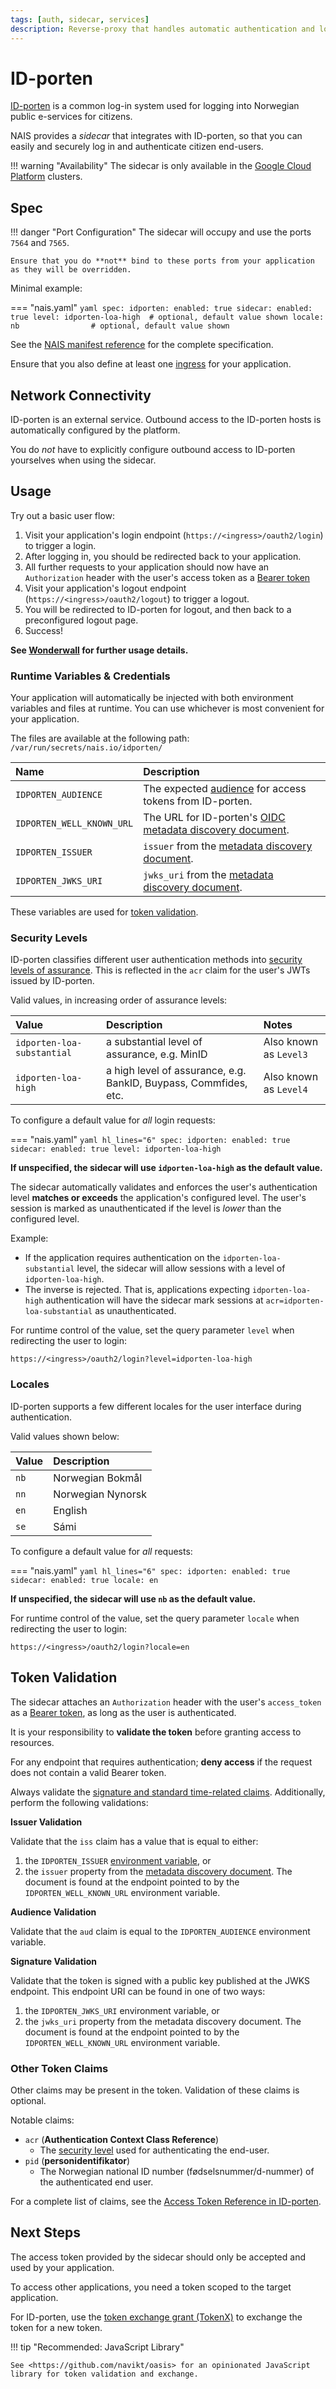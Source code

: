```yaml
---
tags: [auth, sidecar, services]
description: Reverse-proxy that handles automatic authentication and login/logout flow public-facing authentication using ID-porten.
---
```


# ID-porten

[ID-porten](https://docs.digdir.no/docs/idporten/) is a common log-in system used for logging into Norwegian public e-services for citizens.

NAIS provides a _sidecar_ that integrates with ID-porten, so that you can easily and securely log in and authenticate citizen end-users.

!!! warning "Availability"
    The sidecar is only available in the [Google Cloud Platform](../../workloads/reference/environments.md#google-cloud-platform-gcp) clusters.

## Spec

!!! danger "Port Configuration"
    The sidecar will occupy and use the ports `7564` and `7565`.

    Ensure that you do **not** bind to these ports from your application as they will be overridden.

Minimal example:

=== "nais.yaml"
    ```yaml
    spec:
      idporten:
        enabled: true
        sidecar:
          enabled: true
          level: idporten-loa-high  # optional, default value shown
          locale: nb                # optional, default value shown
    ```

See the [NAIS manifest reference](../../workloads/application/reference/application-spec.md#idportensidecar) for the complete specification.

Ensure that you also define at least one [ingress](../../workloads/application/reference/application-spec.md#ingresses) for your application.

## Network Connectivity

ID-porten is an external service.
Outbound access to the ID-porten hosts is automatically configured by the platform.

You do _not_ have to explicitly configure outbound access to ID-porten yourselves when using the sidecar.

## Usage

Try out a basic user flow:

1. Visit your application's login endpoint (`https://<ingress>/oauth2/login`) to trigger a login.
2. After logging in, you should be redirected back to your application.
3. All further requests to your application should now have an `Authorization` header with the user's access token as a [Bearer token](../../auth/explanations/README.md#bearer-token)
4. Visit your application's logout endpoint (`https://<ingress>/oauth2/logout`) to trigger a logout.
5. You will be redirected to ID-porten for logout, and then back to a preconfigured logout page.
6. Success!

**See [Wonderwall](wonderwall.md#usage) for further usage details.**

### Runtime Variables & Credentials

Your application will automatically be injected with both environment variables and files at runtime.
You can use whichever is most convenient for your application.

The files are available at the following path: `/var/run/secrets/nais.io/idporten/`

| Name                      | Description                                                                                                   |
|:--------------------------|:--------------------------------------------------------------------------------------------------------------|
| `IDPORTEN_AUDIENCE`       | The expected [audience](../../auth/explanations/README.md#token-validation) for access tokens from ID-porten.                       |
| `IDPORTEN_WELL_KNOWN_URL` | The URL for ID-porten's [OIDC metadata discovery document](../../auth/explanations/README.md#well-known-url-metadata-document).     |
| `IDPORTEN_ISSUER`         | `issuer` from the [metadata discovery document](../../auth/explanations/README.md#issuer).                                          |
| `IDPORTEN_JWKS_URI`       | `jwks_uri` from the [metadata discovery document](../../auth/explanations/README.md#jwks-endpoint-public-keys).                     |

These variables are used for [token validation](#token-validation).

### Security Levels

ID-porten classifies different user authentication methods into [security levels of assurance](https://docs.digdir.no/docs/idporten/oidc/oidc_protocol_id_token#acr-values).
This is reflected in the `acr` claim for the user's JWTs issued by ID-porten.

Valid values, in increasing order of assurance levels:

| Value                      | Description                                                      | Notes                  |
|:---------------------------|:-----------------------------------------------------------------|:-----------------------|
| `idporten-loa-substantial` | a substantial level of assurance, e.g. MinID                     | Also known as `Level3` |
| `idporten-loa-high`        | a high level of assurance, e.g. BankID, Buypass, Commfides, etc. | Also known as `Level4` |

To configure a default value for _all_ login requests:

=== "nais.yaml"
    ```yaml hl_lines="6"
    spec:
      idporten:
        enabled: true
        sidecar:
          enabled: true
          level: idporten-loa-high
    ```

**If unspecified, the sidecar will use `idporten-loa-high` as the default value.**

The sidecar automatically validates and enforces the user's authentication level **matches or exceeds** the application's configured level.
The user's session is marked as unauthenticated if the level is _lower_ than the configured level.

Example:

* If the application requires authentication on the `idporten-loa-substantial` level, the sidecar will allow sessions with a level of `idporten-loa-high`.
* The inverse is rejected. That is, applications expecting `idporten-loa-high` authentication will have the sidecar mark sessions at `acr=idporten-loa-substantial` as unauthenticated.

For runtime control of the value, set the query parameter `level` when redirecting the user to login:

```
https://<ingress>/oauth2/login?level=idporten-loa-high
```

### Locales

ID-porten supports a few different locales for the user interface during authentication.

Valid values shown below:

| Value | Description       |
|:------|:------------------|
| `nb`  | Norwegian Bokmål  |
| `nn`  | Norwegian Nynorsk |
| `en`  | English           |
| `se`  | Sámi              |

To configure a default value for _all_ requests:

=== "nais.yaml"
    ```yaml hl_lines="6"
    spec:
      idporten:
        enabled: true
        sidecar:
          enabled: true
          locale: en
    ```

**If unspecified, the sidecar will use `nb` as the default value.**

For runtime control of the value, set the query parameter `locale` when redirecting the user to login:

```
https://<ingress>/oauth2/login?locale=en
```

## Token Validation

The sidecar attaches an `Authorization` header with the user's `access_token` as a [Bearer token](../../auth/explanations/README.md#bearer-token), as long as the user is authenticated.

It is your responsibility to **validate the token** before granting access to resources.

For any endpoint that requires authentication; **deny access** if the request does not contain a valid Bearer token.

Always validate the [signature and standard time-related claims](../../auth/explanations/README.md#token-validation).
Additionally, perform the following validations:

**Issuer Validation**

Validate that the `iss` claim has a value that is equal to either:

1. the `IDPORTEN_ISSUER` [environment variable](#runtime-variables-credentials), or
2. the `issuer` property from the [metadata discovery document](../../auth/explanations/README.md#well-known-url-metadata-document).
    The document is found at the endpoint pointed to by the `IDPORTEN_WELL_KNOWN_URL` environment variable.

**Audience Validation**

Validate that the `aud` claim is equal to the `IDPORTEN_AUDIENCE` environment variable.

**Signature Validation**

Validate that the token is signed with a public key published at the JWKS endpoint.
This endpoint URI can be found in one of two ways:

1. the `IDPORTEN_JWKS_URI` environment variable, or
2. the `jwks_uri` property from the metadata discovery document.
    The document is found at the endpoint pointed to by the `IDPORTEN_WELL_KNOWN_URL` environment variable.

### Other Token Claims

Other claims may be present in the token.
Validation of these claims is optional.

Notable claims:

- `acr` (**Authentication Context Class Reference**)
    - The [security level](#security-levels) used for authenticating the end-user.
- `pid` (**personidentifikator**)
    - The Norwegian national ID number (fødselsnummer/d-nummer) of the authenticated end user.

For a complete list of claims, see the [Access Token Reference in ID-porten](https://docs.digdir.no/docs/idporten/oidc/oidc_protocol_access_token#by-value--self-contained-access-token).

## Next Steps

The access token provided by the sidecar should only be accepted and used by your application.

To access other applications, you need a token scoped to the target application.

For ID-porten, use the [token exchange grant (TokenX)](tokenx.md#exchanging-a-token) to exchange the token for a new token.

!!! tip "Recommended: JavaScript Library"

    See <https://github.com/navikt/oasis> for an opinionated JavaScript library for token validation and exchange.
